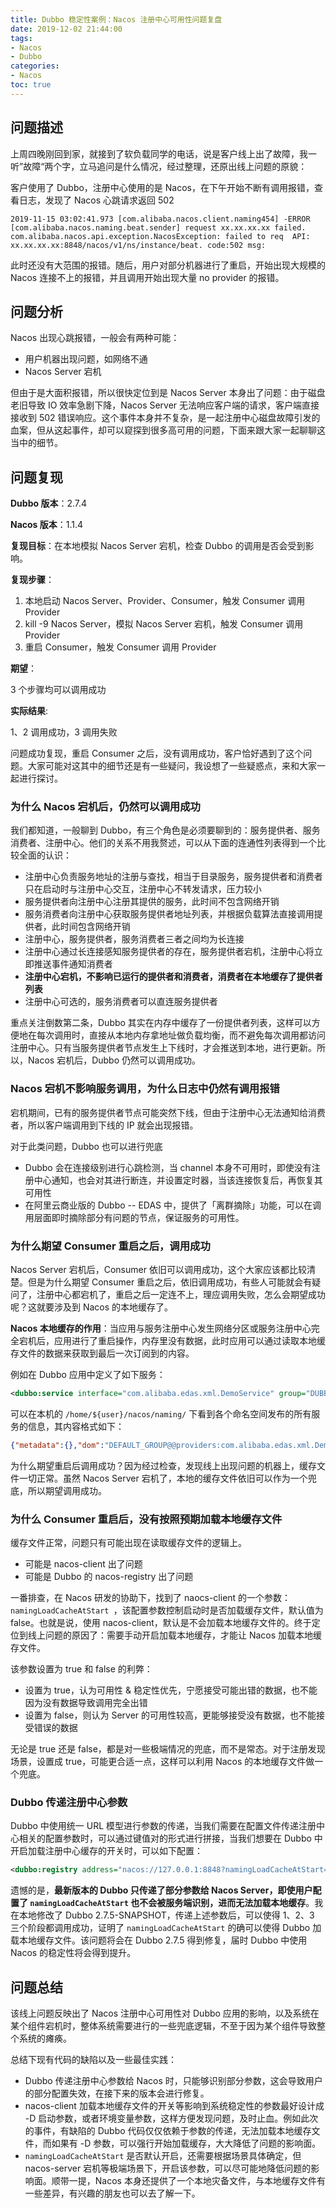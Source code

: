 ```yaml
---
title: Dubbo 稳定性案例：Nacos 注册中心可用性问题复盘
date: 2019-12-02 21:44:00
tags:
- Nacos
- Dubbo
categories:
- Nacos
toc: true
---
```


## 问题描述

上周四晚刚回到家，就接到了软负载同学的电话，说是客户线上出了故障，我一听”故障“两个字，立马追问是什么情况，经过整理，还原出线上问题的原貌：

客户使用了 Dubbo，注册中心使用的是 Nacos，在下午开始不断有调用报错，查看日志，发现了 Nacos 心跳请求返回 502

```
2019-11-15 03:02:41.973 [com.alibaba.nacos.client.naming454] -ERROR [com.alibaba.nacos.naming.beat.sender] request xx.xx.xx.xx failed.
com.alibaba.nacos.api.exception.NacosException: failed to req  API: xx.xx.xx.xx:8848/nacos/v1/ns/instance/beat. code:502 msg: 
```

此时还没有大范围的报错。随后，用户对部分机器进行了重启，开始出现大规模的 Nacos 连接不上的报错，并且调用开始出现大量 no provider 的报错。

<!-- more -->

## 问题分析

Nacos 出现心跳报错，一般会有两种可能：

- 用户机器出现问题，如网络不通
- Nacos Server 宕机

但由于是大面积报错，所以很快定位到是 Nacos Server 本身出了问题：由于磁盘老旧导致 IO 效率急剧下降，Nacos Server 无法响应客户端的请求，客户端直接接收到 502 错误响应。这个事件本身并不复杂，是一起注册中心磁盘故障引发的血案，但从这起事件，却可以窥探到很多高可用的问题，下面来跟大家一起聊聊这当中的细节。

## 问题复现

**Dubbo 版本**：2.7.4

**Nacos 版本**：1.1.4

**复现目标**：在本地模拟 Nacos Server 宕机，检查 Dubbo 的调用是否会受到影响。

**复现步骤**：

1. 本地启动 Nacos Server、Provider、Consumer，触发 Consumer 调用 Provider
2. kill -9 Nacos Server，模拟 Nacos Server 宕机，触发 Consumer 调用 Provider
3. 重启 Consumer，触发 Consumer 调用 Provider

**期望**：

3 个步骤均可以调用成功

**实际结果**:

1、2 调用成功，3 调用失败

问题成功复现，重启 Consumer 之后，没有调用成功，客户恰好遇到了这个问题。大家可能对这其中的细节还是有一些疑问，我设想了一些疑惑点，来和大家一起进行探讨。

### 为什么 Nacos 宕机后，仍然可以调用成功

我们都知道，一般聊到 Dubbo，有三个角色是必须要聊到的：服务提供者、服务消费者、注册中心。他们的关系不用我赘述，可以从下面的连通性列表得到一个比较全面的认识：

- 注册中心负责服务地址的注册与查找，相当于目录服务，服务提供者和消费者只在启动时与注册中心交互，注册中心不转发请求，压力较小
- 服务提供者向注册中心注册其提供的服务，此时间不包含网络开销
- 服务消费者向注册中心获取服务提供者地址列表，并根据负载算法直接调用提供者，此时间包含网络开销
- 注册中心，服务提供者，服务消费者三者之间均为长连接
- 注册中心通过长连接感知服务提供者的存在，服务提供者宕机，注册中心将立即推送事件通知消费者
- **注册中心宕机，不影响已运行的提供者和消费者，消费者在本地缓存了提供者列表**
- 注册中心可选的，服务消费者可以直连服务提供者

重点关注倒数第二条，Dubbo 其实在内存中缓存了一份提供者列表，这样可以方便地在每次调用时，直接从本地内存拿地址做负载均衡，而不避免每次调用都访问注册中心。只有当服务提供者节点发生上下线时，才会推送到本地，进行更新。所以，Nacos 宕机后，Dubbo 仍然可以调用成功。

### Nacos 宕机不影响服务调用，为什么日志中仍然有调用报错

宕机期间，已有的服务提供者节点可能突然下线，但由于注册中心无法通知给消费者，所以客户端调用到下线的 IP 就会出现报错。

对于此类问题，Dubbo 也可以进行兜底

- Dubbo 会在连接级别进行心跳检测，当 channel 本身不可用时，即使没有注册中心通知，也会对其进行断连，并设置定时器，当该连接恢复后，再恢复其可用性
- 在阿里云商业版的 Dubbo -- EDAS 中，提供了「离群摘除」功能，可以在调用层面即时摘除部分有问题的节点，保证服务的可用性。

### 为什么期望 Consumer 重启之后，调用成功

Nacos Server 宕机后，Consumer 依旧可以调用成功，这个大家应该都比较清楚。但是为什么期望 Consumer 重启之后，依旧调用成功，有些人可能就会有疑问了，注册中心都宕机了，重启之后一定连不上，理应调用失败，怎么会期望成功呢？这就要涉及到 Nacos 的本地缓存了。

**Nacos 本地缓存的作用**：当应用与服务注册中心发生网络分区或服务注册中心完全宕机后，应用进行了重启操作，内存里没有数据，此时应用可以通过读取本地缓存文件的数据来获取到最后一次订阅到的内容。

例如在 Dubbo 应用中定义了如下服务：

```xml
<dubbo:service interface="com.alibaba.edas.xml.DemoService" group="DUBBO" version="1.0.0" ref="demoService" />
```

可以在本机的 `/home/${user}/​nacos/naming/` 下看到各个命名空间发布的所有服务的信息，其内容格式如下：

```json
{"metadata":{},"dom":"DEFAULT_GROUP@@providers:com.alibaba.edas.xml.DemoService:1.0.0:DUBBO","cacheMillis":10000,"useSpecifiedURL":false,"hosts":[{"valid":true,"marked":false,"metadata":{"side":"provider","methods":"sayHello","release":"2.7.4","deprecated":"false","dubbo":"2.0.2","pid":"5275","interface":"com.alibaba.edas.xml.DemoService","version":"1.0.0","generic":"false","revision":"1.0.0","path":"com.alibaba.edas.xml.DemoService","protocol":"dubbo","dynamic":"true","category":"providers","anyhost":"true","bean.name":"com.alibaba.edas.xml.DemoService","group":"DUBBO","timestamp":"1575355563302"},"instanceId":"30.5.122.3#20880#DEFAULT#DEFAULT_GROUP@@providers:com.alibaba.edas.xml.DemoService:1.0.0:DUBBO","port":20880,"healthy":true,"ip":"30.5.122.3","clusterName":"DEFAULT","weight":1.0,"ephemeral":true,"serviceName":"DEFAULT_GROUP@@providers:com.alibaba.edas.xml.DemoService:1.0.0:DUBBO","enabled":true}],"name":"DEFAULT_GROUP@@providers:com.alibaba.edas.xml.DemoService:1.0.0:DUBBO","checksum":"69c4eb7e03c03d4b18df129829a486a","lastRefTime":1575355563862,"env":"","clusters":""}
```

为什么期望重启后调用成功？因为经过检查，发现线上出现问题的机器上，缓存文件一切正常。虽然 Nacos Server 宕机了，本地的缓存文件依旧可以作为一个兜底，所以期望调用成功。

### 为什么 Consumer 重启后，没有按照预期加载本地缓存文件

缓存文件正常，问题只有可能出现在读取缓存文件的逻辑上。

- 可能是 nacos-client 出了问题
- 可能是 Dubbo 的 nacos-registry 出了问题

一番排查，在 Nacos 研发的协助下，找到了 naocs-client 的一个参数：  `namingLoadCacheAtStart `，该配置参数控制启动时是否加载缓存文件，默认值为 false。也就是说，使用 nacos-client，默认是不会加载本地缓存文件的。终于定位到线上问题的原因了：需要手动开启加载本地缓存，才能让 Nacos 加载本地缓存文件。

该参数设置为 true 和 false 的利弊：

- 设置为 true，认为可用性 & 稳定性优先，宁愿接受可能出错的数据，也不能因为没有数据导致调用完全出错
- 设置为 false，则认为 Server 的可用性较高，更能够接受没有数据，也不能接受错误的数据

无论是 true 还是 false，都是对一些极端情况的兜底，而不是常态。对于注册发现场景，设置成 true，可能更合适一点，这样可以利用 Nacos 的本地缓存文件做一个兜底。

### Dubbo 传递注册中心参数

Dubbo 中使用统一 URL 模型进行参数的传递，当我们需要在配置文件传递注册中心相关的配置参数时，可以通过键值对的形式进行拼接，当我们想要在 Dubbo 中开启加载注册中心缓存的开关时，可以如下配置：

```xml
<dubbo:registry address="nacos://127.0.0.1:8848?namingLoadCacheAtStart=true"/>
```

遗憾的是，**最新版本的 Dubbo 只传递了部分参数给 Nacos Server，即使用户配置了 `namingLoadCacheAtStart` 也不会被服务端识别，进而无法加载本地缓存**。我在本地修改了 Dubbo 2.7.5-SNAPSHOT，传递上述参数后，可以使得 1、2、3 三个阶段都调用成功，证明了 `namingLoadCacheAtStart` 的确可以使得 Dubbo 加载本地缓存文件。该问题将会在 Dubbo 2.7.5 得到修复，届时 Dubbo 中使用 Nacos 的稳定性将会得到提升。

## 问题总结

该线上问题反映出了 Nacos 注册中心可用性对 Dubbo 应用的影响，以及系统在某个组件宕机时，整体系统需要进行的一些兜底逻辑，不至于因为某个组件导致整个系统的瘫痪。

总结下现有代码的缺陷以及一些最佳实践：

- Dubbo 传递注册中心参数给 Nacos 时，只能够识别部分参数，这会导致用户的部分配置失效，在接下来的版本会进行修复。
- nacos-client 加载本地缓存文件的开关等影响到系统稳定性的参数最好设计成 -D 启动参数，或者环境变量参数，这样方便发现问题，及时止血。例如此次的事件，有缺陷的 Dubbo 代码仅仅依赖于参数的传递，无法加载本地缓存文件，而如果有 -D 参数，可以强行开始加载缓存，大大降低了问题的影响面。
- `namingLoadCacheAtStart` 是否默认开启，还需要根据场景具体确定，但 nacos-server 宕机等极端场景下，开启该参数，可以尽可能地降低问题的影响面。顺带一提，Nacos 本身还提供了一个本地灾备文件，与本地缓存文件有一些差异，有兴趣的朋友也可以去了解一下。
